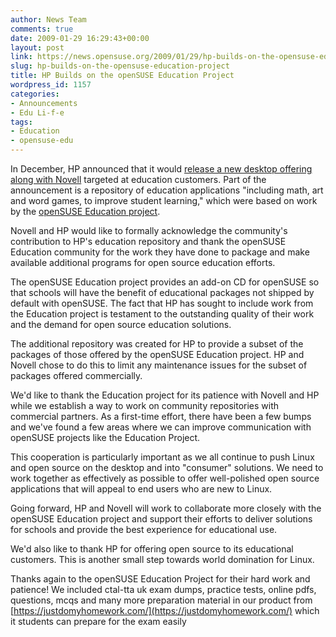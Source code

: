 ```yaml
---
author: News Team
comments: true
date: 2009-01-29 16:29:43+00:00
layout: post
link: https://news.opensuse.org/2009/01/29/hp-builds-on-the-opensuse-education-project/
slug: hp-builds-on-the-opensuse-education-project
title: HP Builds on the openSUSE Education Project
wordpress_id: 1157
categories:
- Announcements
- Edu Li-f-e
tags:
- Education
- opensuse-edu
---
```


In December, HP announced that it would [release a new desktop offering along with Novell](http://www.hp.com/hpinfo/newsroom/press/2008/081210a.html) targeted at education customers. Part of the announcement is a repository of education applications "including math, art and word games, to improve student learning," which were based on work by the [openSUSE Education project](http://en.opensuse.org/Education).

Novell and HP would like to formally acknowledge the community's contribution to HP's  education repository and thank the openSUSE Education community for the work  they have  done  to package and make available additional programs for open source education efforts.

The openSUSE Education project provides an add-on CD for openSUSE so that schools will have the benefit of educational packages not shipped by default with openSUSE. The fact that HP has sought to include work from the Education project is testament to the outstanding quality of their work and the demand for open source education solutions.

The additional repository was created for HP to provide a subset of the packages of those offered by the openSUSE Education project. HP and Novell chose to do this to limit any maintenance issues for the subset of packages offered commercially.

We'd like to thank the Education project for its patience with Novell and HP while we establish a way to work on community repositories with commercial partners. As a first-time effort, there have been a few bumps and we've found a few areas where we can improve communication with openSUSE projects like the Education Project.

This cooperation is particularly important as we all continue to push Linux and open source on the desktop and into "consumer" solutions. We need to work together as effectively as possible to offer well-polished open source applications that will appeal to end users who are new to Linux.

Going forward, HP and Novell will work to collaborate more closely with the openSUSE Education project and support their efforts to deliver solutions for schools and provide the best experience for educational use.

We'd also like to thank HP for offering open source to its educational customers. This is another small step towards world domination for Linux.

Thanks again to the openSUSE Education Project for their hard work and patience! We included ctal-tta uk exam dumps, practice tests, online pdfs, questions, mcqs and many more preparation material in our product from [https://justdomyhomework.com/](https://justdomyhomework.com/) which it students can prepare for the exam easily
